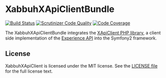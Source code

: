XabbuhXApiClientBundle
======================

[![Build Status](https://travis-ci.org/xabbuh/XApiClientBundle.svg?branch=master)](https://travis-ci.org/xabbuh/XApiClientBundle)
[![Scrutinizer Code Quality](https://scrutinizer-ci.com/g/xabbuh/XApiClientBundle/badges/quality-score.png?b=master)](https://scrutinizer-ci.com/g/xabbuh/XApiClientBundle/?branch=master)
[![Code Coverage](https://scrutinizer-ci.com/g/xabbuh/XApiClientBundle/badges/coverage.png?b=master)](https://scrutinizer-ci.com/g/xabbuh/XApiClientBundle/?branch=master)

The XabbuhXApiClientBundle integrates the
[XApiClient PHP library](https://github.com/xabbuh/xapi-client), a client side
implementation of the [Experience API](https://github.com/adlnet/xAPI-Spec/blob/master/xAPI.md)
into the Symfony2 framework.

License
-------

XabbuhXApiClient is licensed under the MIT license. See the
[LICENSE file](Resources/meta/LICENSE) for the full license text.
